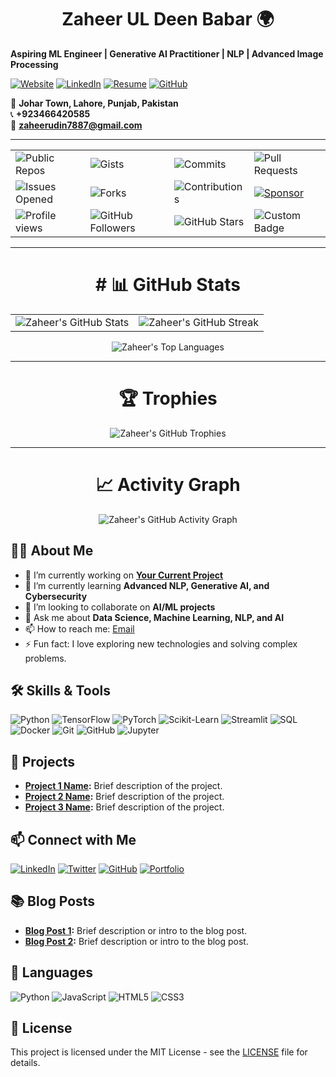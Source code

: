 <h1 align="center">Zaheer UL Deen Babar 🌍</h1>

**Aspiring ML Engineer | Generative AI Practitioner | NLP | Advanced Image Processing**

[![Website](https://img.shields.io/badge/Website-Visit-blue)](https://dazzling-starship-9657d2.netlify.app/)
[![LinkedIn](https://img.shields.io/badge/LinkedIn-Connect-blue?style=flat&logo=linkedin)](https://www.linkedin.com/in/zaheer-ul-deen-650490261/)
[![Resume](https://img.shields.io/badge/Resume-Download-blue)](https://dazzling-starship-9657d2.netlify.app/)
[![GitHub](https://img.shields.io/badge/GitHub-Follow-blue?style=flat&logo=github)](https://github.com/ZaheerUDin957)

📍 **Johar Town, Lahore, Punjab, Pakistan**  
📞 **+923466420585**  
📧 **zaheerudin7887@gmail.com**

-----------------------------------------------------------------------------------------------------------------------------------------------------------------------------

<p align="center">
  <table>
    <tr>
      <td><img src="https://img.shields.io/badge/Public%20Repos-ZaheerUDin957-blue?logo=github" alt="Public Repos" /></td>
      <td><img src="https://img.shields.io/badge/Gists-ZaheerUDin957-orange?logo=github" alt="Gists" /></td>
      <td><img src="https://img.shields.io/badge/Commits%20This%20Year-ZaheerUDin957-green?logo=github" alt="Commits" /></td>
      <td><img src="https://img.shields.io/badge/Pull%20Requests-ZaheerUDin957-red?logo=github" alt="Pull Requests" /></td>
    </tr>
    <tr>
      <td><img src="https://img.shields.io/badge/Issues%20Opened-ZaheerUDin957-yellow?logo=github" alt="Issues Opened" /></td>
      <td><img src="https://img.shields.io/badge/Forks-ZaheerUDin957-lightgrey?logo=github" alt="Forks" /></td>
      <td><img src="https://custom-icon-badges.herokuapp.com/badge/Contributions-ZaheerUDin957-green?logo=github" alt="Contributions" /></td>
      <td>
        <a href="https://github.com/sponsors/ZaheerUDin957">
          <img src="https://img.shields.io/badge/Sponsor-ZaheerUDin957-brightgreen?logo=github-sponsors" alt="Sponsor" />
        </a>
      </td>
    </tr>
        <tr>
      <td><img src="https://komarev.com/ghpvc/?username=ZaheerUDin957&color=blueviolet&style=flat-square" alt="Profile views" /></td>
      <td><img src="https://img.shields.io/github/followers/ZaheerUDin957?label=Followers&style=flat-square&color=green" alt="GitHub Followers" /></td>
      <td><img src="https://img.shields.io/github/stars/ZaheerUDin957?label=Stars&style=flat-square&color=yellow" alt="GitHub Stars" /></td>
      <td><img src="https://img.shields.io/badge/Custom-Badge-red" alt="Custom Badge" /></td>
    </tr>
  </table>
</p>

-----------------------------------------------------------------------------------------------------------------------------------------------------------------------------

<h1 align="center"># 📊 GitHub Stats</h1>

<p align="center">
  <table>
    <tr>
      <td><img src="https://github-readme-stats.vercel.app/api?username=ZaheerUDin957&show_icons=true&theme=radical" alt="Zaheer's GitHub Stats" /></td>
      <td><img src="https://github-readme-streak-stats.herokuapp.com/?user=ZaheerUDin957&theme=radical" alt="Zaheer's GitHub Streak" /></td>
    </tr>
  </table>
</p>


<p align="center">
  <img src="https://github-readme-stats.vercel.app/api/top-langs/?username=ZaheerUDin957&layout=compact&theme=radical" alt="Zaheer's Top Languages" />
</p>

-----------------------------------------------------------------------------------------------------------------------------------------------------------------------------

<h1 align="center">🏆 Trophies</h1>
<p align="center">
  <img src="https://github-profile-trophy.vercel.app/?username=ZaheerUDin957&theme=radical" alt="Zaheer's GitHub Trophies" />
</p>

-----------------------------------------------------------------------------------------------------------------------------------------------------------------------------

<h1 align="center">📈 Activity Graph</h1>
<p align="center">
  <img src="https://github-readme-activity-graph.vercel.app/graph?username=ZaheerUDin957&bg_color=1a1b27&color=ffffff&line=ff7f50&point=ffffff&area=true&hide_border=true" alt="Zaheer's GitHub Activity Graph" />
</p>


## 👨‍💻 About Me

- 🔭 I’m currently working on **[Your Current Project](https://github.com/Zaheer-10/YourCurrentProject)**
- 🌱 I’m currently learning **Advanced NLP, Generative AI, and Cybersecurity**
- 👯 I’m looking to collaborate on **AI/ML projects**
- 💬 Ask me about **Data Science, Machine Learning, NLP, and AI**
- 📫 How to reach me: [Email](mailto:zaheer@example.com)
- ⚡ Fun fact: I love exploring new technologies and solving complex problems.

## 🛠️ Skills & Tools

![Python](https://img.shields.io/badge/Python-3776AB?style=flat&logo=python&logoColor=white)
![TensorFlow](https://img.shields.io/badge/TensorFlow-FF6F00?style=flat&logo=tensorflow&logoColor=white)
![PyTorch](https://img.shields.io/badge/PyTorch-EE4C2C?style=flat&logo=pytorch&logoColor=white)
![Scikit-Learn](https://img.shields.io/badge/Scikit--Learn-F7931E?style=flat&logo=scikit-learn&logoColor=white)
![Streamlit](https://img.shields.io/badge/Streamlit-FF4B4B?style=flat&logo=streamlit&logoColor=white)
![SQL](https://img.shields.io/badge/SQL-4479A1?style=flat&logo=sql&logoColor=white)
![Docker](https://img.shields.io/badge/Docker-2496ED?style=flat&logo=docker&logoColor=white)
![Git](https://img.shields.io/badge/Git-F05032?style=flat&logo=git&logoColor=white)
![GitHub](https://img.shields.io/badge/GitHub-181717?style=flat&logo=github&logoColor=white)
![Jupyter](https://img.shields.io/badge/Jupyter-F37626?style=flat&logo=jupyter&logoColor=white)

## 🚀 Projects

- **[Project 1 Name](https://github.com/Zaheer-10/Project1):** Brief description of the project.
- **[Project 2 Name](https://github.com/Zaheer-10/Project2):** Brief description of the project.
- **[Project 3 Name](https://github.com/Zaheer-10/Project3):** Brief description of the project.

## 📫 Connect with Me

[![LinkedIn](https://img.shields.io/badge/LinkedIn-Connect-blue?style=flat&logo=linkedin)](https://www.linkedin.com/in/zaheer-10/)
[![Twitter](https://img.shields.io/twitter/follow/twitter_handle?style=social)](https://twitter.com/twitter_handle)
[![GitHub](https://img.shields.io/github/followers/Zaheer-10?style=social)](https://github.com/Zaheer-10)
[![Portfolio](https://img.shields.io/badge/Portfolio-Visit-blue)](https://yourwebsite.com)

## 📚 Blog Posts

- **[Blog Post 1](https://yourwebsite.com/blog-post-1):** Brief description or intro to the blog post.
- **[Blog Post 2](https://yourwebsite.com/blog-post-2):** Brief description or intro to the blog post.

## 💬 Languages

![Python](https://img.shields.io/badge/Python-3776AB?style=flat&logo=python&logoColor=white)
![JavaScript](https://img.shields.io/badge/JavaScript-F7DF1E?style=flat&logo=javascript&logoColor=black)
![HTML5](https://img.shields.io/badge/HTML5-E34F26?style=flat&logo=html5&logoColor=white)
![CSS3](https://img.shields.io/badge/CSS3-1572B6?style=flat&logo=css3&logoColor=white)

## 📄 License

This project is licensed under the MIT License - see the [LICENSE](LICENSE) file for details.
